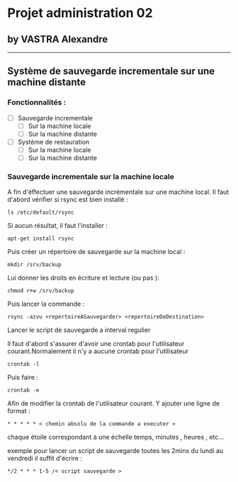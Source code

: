 # Projet administration 02
## by VASTRA Alexandre

---

## Système de sauvegarde incrementale sur une machine distante
### Fonctionnalités :
- [ ] Sauvegarde incrementale
  - [ ] Sur la machine locale
  - [ ] Sur la machine distante
- [ ] Système de restauration
  - [ ] Sur la machine locale
  - [ ] Sur la machine distante

### Sauvegarde incrementale sur la machine locale

A fin d'éffectuer une sauvegarde incrémentale sur une machine local. Il faut d'abord vérifier si rsync est bien installé :

```
ls /etc/default/rsync
```

Si aucun résultat, il faut l'installer :

```
apt-get install rsync
```

Puis créer un répertoire de sauvegarde sur la machine local :

```
mkdir /srv/backup
```

Lui donner les droits en écriture et lecture (ou pas ):

```
chmod r+w /srv/backup
```

Puis lancer la commande :

```
rsync -azvu <repertoireASauvegarder> <repertoireDeDestination>
```

Lancer le script de sauvegarde a interval regulier

Il faut d'abord s'assurer d'avoir une crontab pour l'utilisateur courant.Normalement il n'y a aucune crontab pour l'utilisateur

```
crontab -l
```

Puis faire :

```
crontab -e
```

Afin de modifier la crontab de l'utilisateur courant.
Y ajouter une ligne de format :

```
* * * * * < chemin absolu de la commande a executer >
```

chaque étoile correspondant à une échelle temps, minutes , heures , etc...

exemple pour lancer un script de sauvegarde toutes les 2mins du lundi au vendredi il suffit d'écrire :

```
*/2 * * * 1-5 /< script sauvegarde >
```
